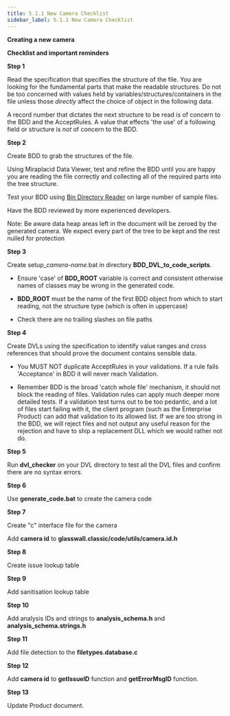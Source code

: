 ```yaml
---
title: 5.1.1 New Camera Checklist
sidebar_label: 5.1.1 New Camera Checklist
---
```


**Creating a new camera**

**Checklist and important reminders**

**Step 1**

Read the specification that specifies the structure of the file. You are looking
for the fundamental parts that make the readable structures. Do not be too
concerned with values held by variables/structures/containers in the file unless
those *directly* affect the choice of object in the following data.

A record number that dictates the next structure to be read is of concern to the
BDD and the AcceptRules. A value that effects 'the use' of a following field or
structure is *not* of concern to the BDD.

**Step 2**

Create BDD to grab the structures of the file.

Using Miraplacid Data Viewer, test and refine the BDD until you are happy you
are reading the file correctly and collecting all of the required parts into the
tree structure.

Test your BDD using [Bin Directory Reader](../../7-tools/7_9-testing/7_9_1-BinDirectoryReader.md) on large number of sample files.

Have the BDD reviewed by more experienced developers.

Note: Be aware data heap areas left in the document will be zeroed by the
generated camera. We expect every part of the tree to be kept and the rest
nulled for protection

**Step 3**

Create setup\_*camera-name*.bat in directory **BDD_DVL_to_code_scripts**.

-   Ensure 'case' of **BDD_ROOT** variable is correct and consistent otherwise
    names of classes may be wrong in the generated code.

-   **BDD_ROOT** must be the name of the first BDD object from which to start
    reading, not the structure type (which is often in uppercase)

-   Check there are no trailing slashes on file paths

**Step 4**

Create DVLs using the specification to identify value ranges and cross
references that should prove the document contains sensible data.

-   You MUST NOT duplicate AcceptRules in your validations. If a rule fails
    'Acceptance' in BDD it will never reach Validation.

-   Remember BDD is the broad 'catch whole file' mechanism, it should not block
    the reading of files. Validation rules can apply much deeper more detailed
    tests. If a validation test turns out to be too pedantic, and a lot of files
    start failing with it, the client program (such as the Enterprise Product)
    can add that validation to its allowed list. If we are too strong in the
    BDD, we will reject files and not output any useful reason for the rejection
    and have to ship a replacement DLL which we would rather not do.

**Step 5**

Run **dvl_checker** on your DVL directory to test all the DVL files and confirm
there are no syntax errors.

**Step 6**

Use **generate_code.bat** to create the camera code

**Step 7**

Create "c" interface file for the camera

Add **camera id** to **glasswall.classic/code/utils/camera.id.h**

**Step 8**

Create issue lookup table

**Step 9**

Add sanitisation lookup table

**Step 10**

Add analysis IDs and strings to **analysis_schema.h** and
**analysis_schema.strings.h**

**Step 11**

Add file detection to the **filetypes.database.c**

**Step 12**

Add **camera id** to **getIssueID** function and **getErrorMsgID** function.

**Step 13**

Update Product document.
